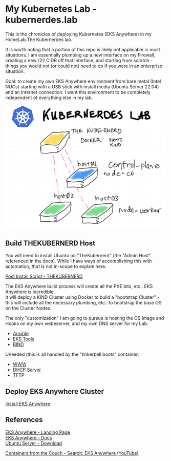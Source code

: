 # My Kubernetes Lab - kubernerdes.lab 

This is the chronicles of deploying Kubernetes (EKS Anywhere) in my HomeLab.The Kubernerdes lab.

It is worth noting that a portion of this repo is likely not applicable in most situations.  I am essentially plumbing up a new interface on my Firewall, creating a new /22 CIDR off that interface, and starting from scratch - things you would not (or could not) need to do if you were in an enterprise situation.

Goal:  to create my own EKS Anywhere environment from bare metal (Intel NUCs) starting with a USB stick with install media (Ubuntu Server 22.04) and an Internet connection.  I want this environment to be completely independent of everything else in my lab. 

![Kubernerdes Lab](Images/KubernerdesLab.png)

## Build THEKUBERNERD Host
You will need to install Ubuntu on "TheKubernerd" (the "Admin Host" referenced in the docs).  While I have ways of accomplishing this with automation, *that* is not in-scope to explain here.

[Post Install Script - THEKUBERNERD](Scripts/Post_Install_THEKUBERNERD.sh)

The EKS Anywhere build process will create all the PXE bits, etc..  EKS Anywhere is incredible.  
It will deploy a KIND Cluster using Docker to build a "bootstrap Cluster" - this will include all the necessary plumbing, etc.. to bootstrap the base OS on the Cluster Nodes.

The only "customization" I am going to pursue is hosting the OS Image and Hooks on my own webeserver, and my own DNS server for my Lab.    
* [Ansible](Scripts/10_Install_Ansible.sh)
* [EKS Tools](Scripts/11_Install_EKS_Tools.sh)
* [BIND](Scripts/15_Install_BIND9.sh)

Uneeded (this is all handled by the "tinkerbell boots" container:  
* [WWW](Scripts/Install_HTTP_Server.sh)
* [DHCP Server](Scripts/Install_DHCP_Server.sh)
* TFTP

## Deploy EKS Anywhere Cluster
[Install EKS Anywhere](Scripts/50_Install_EKS_Anywhere.sh)

## References
[EKS Anywhere - Landing Page](https://anywhere.eks.amazonaws.com/)  
[EKS Anywhere - Docs](https://anywhere.eks.amazonaws.com/docs/)  
[Ubuntu Server - Download](https://ubuntu.com/download/server)  

[Containers from the Couch - Search: EKS Anywhere (YouTube)](https://www.youtube.com/@ContainersfromtheCouch/search?query=eks%20anywhere)

